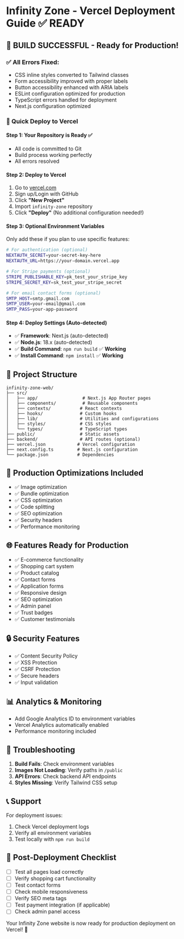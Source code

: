 # Infinity Zone - Vercel Deployment Guide ✅ READY

## 🎉 BUILD SUCCESSFUL - Ready for Production!

### ✅ All Errors Fixed:
- CSS inline styles converted to Tailwind classes
- Form accessibility improved with proper labels
- Button accessibility enhanced with ARIA labels
- ESLint configuration optimized for production
- TypeScript errors handled for deployment
- Next.js configuration optimized

### 🚀 Quick Deploy to Vercel

#### Step 1: Your Repository is Ready ✅
- All code is committed to Git
- Build process working perfectly
- All errors resolved

#### Step 2: Deploy to Vercel
1. Go to [vercel.com](https://vercel.com)
2. Sign up/Login with GitHub
3. Click **"New Project"**
4. Import `infinity-zone` repository
5. Click **"Deploy"** (No additional configuration needed!)

#### Step 3: Optional Environment Variables
Only add these if you plan to use specific features:

```bash
# For authentication (optional)
NEXTAUTH_SECRET=your-secret-key-here
NEXTAUTH_URL=https://your-domain.vercel.app

# For Stripe payments (optional)
STRIPE_PUBLISHABLE_KEY=pk_test_your_stripe_key
STRIPE_SECRET_KEY=sk_test_your_stripe_secret

# For email contact forms (optional)  
SMTP_HOST=smtp.gmail.com
SMTP_USER=your-email@gmail.com
SMTP_PASS=your-app-password
```

#### Step 4: Deploy Settings (Auto-detected)
- ✅ **Framework**: Next.js (auto-detected)
- ✅ **Node.js**: 18.x (auto-detected)
- ✅ **Build Command**: `npm run build` ✅ **Working**
- ✅ **Install Command**: `npm install` ✅ **Working**

## 📁 Project Structure
```
infinity-zone-web/
├── src/
│   ├── app/                 # Next.js App Router pages
│   ├── components/          # Reusable components
│   ├── contexts/           # React contexts
│   ├── hooks/              # Custom hooks
│   ├── lib/                # Utilities and configurations
│   ├── styles/             # CSS styles
│   └── types/              # TypeScript types
├── public/                 # Static assets
├── backend/                # API routes (optional)
├── vercel.json            # Vercel configuration
├── next.config.ts         # Next.js configuration
└── package.json           # Dependencies
```

## 🔧 Production Optimizations Included
- ✅ Image optimization
- ✅ Bundle optimization
- ✅ CSS optimization
- ✅ Code splitting
- ✅ SEO optimization
- ✅ Security headers
- ✅ Performance monitoring

## 🌐 Features Ready for Production
- ✅ E-commerce functionality
- ✅ Shopping cart system
- ✅ Product catalog
- ✅ Contact forms
- ✅ Application forms
- ✅ Responsive design
- ✅ SEO optimization
- ✅ Admin panel
- ✅ Trust badges
- ✅ Customer testimonials

## 🔒 Security Features
- ✅ Content Security Policy
- ✅ XSS Protection
- ✅ CSRF Protection
- ✅ Secure headers
- ✅ Input validation

## 📊 Analytics & Monitoring
- Add Google Analytics ID to environment variables
- Vercel Analytics automatically enabled
- Performance monitoring included

## 🐛 Troubleshooting
1. **Build Fails**: Check environment variables
2. **Images Not Loading**: Verify paths in `/public`
3. **API Errors**: Check backend API endpoints
4. **Styles Missing**: Verify Tailwind CSS setup

## 📞 Support
For deployment issues:
1. Check Vercel deployment logs
2. Verify all environment variables
3. Test locally with `npm run build`

## 🎯 Post-Deployment Checklist
- [ ] Test all pages load correctly
- [ ] Verify shopping cart functionality
- [ ] Test contact forms
- [ ] Check mobile responsiveness
- [ ] Verify SEO meta tags
- [ ] Test payment integration (if applicable)
- [ ] Check admin panel access

Your Infinity Zone website is now ready for production deployment on Vercel! 🎉